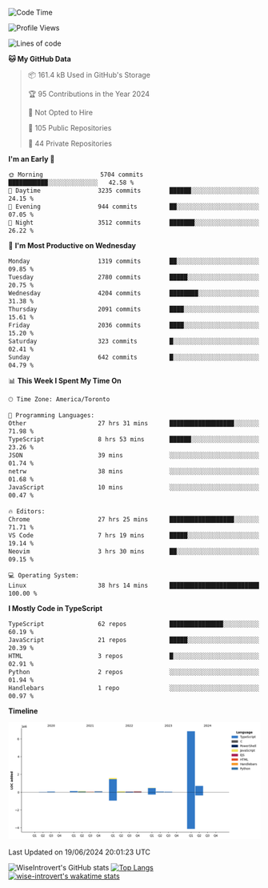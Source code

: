 <!--START_SECTION:waka-->
![Code Time](http://img.shields.io/badge/Code%20Time-1%2C755%20hrs%205%20mins-blue)

![Profile Views](http://img.shields.io/badge/Profile%20Views-4-blue)

![Lines of code](https://img.shields.io/badge/From%20Hello%20World%20I%27ve%20Written-10.3%20million%20lines%20of%20code-blue)

**🐱 My GitHub Data** 

> 📦 161.4 kB Used in GitHub's Storage 
 > 
> 🏆 95 Contributions in the Year 2024
 > 
> 🚫 Not Opted to Hire
 > 
> 📜 105 Public Repositories 
 > 
> 🔑 44 Private Repositories 
 > 
**I'm an Early 🐤** 

```text
🌞 Morning                5704 commits        ███████████░░░░░░░░░░░░░░   42.58 % 
🌆 Daytime                3235 commits        ██████░░░░░░░░░░░░░░░░░░░   24.15 % 
🌃 Evening                944 commits         ██░░░░░░░░░░░░░░░░░░░░░░░   07.05 % 
🌙 Night                  3512 commits        ███████░░░░░░░░░░░░░░░░░░   26.22 % 
```
📅 **I'm Most Productive on Wednesday** 

```text
Monday                   1319 commits        ██░░░░░░░░░░░░░░░░░░░░░░░   09.85 % 
Tuesday                  2780 commits        █████░░░░░░░░░░░░░░░░░░░░   20.75 % 
Wednesday                4204 commits        ████████░░░░░░░░░░░░░░░░░   31.38 % 
Thursday                 2091 commits        ████░░░░░░░░░░░░░░░░░░░░░   15.61 % 
Friday                   2036 commits        ████░░░░░░░░░░░░░░░░░░░░░   15.20 % 
Saturday                 323 commits         █░░░░░░░░░░░░░░░░░░░░░░░░   02.41 % 
Sunday                   642 commits         █░░░░░░░░░░░░░░░░░░░░░░░░   04.79 % 
```


📊 **This Week I Spent My Time On** 

```text
🕑︎ Time Zone: America/Toronto

💬 Programming Languages: 
Other                    27 hrs 31 mins      ██████████████████░░░░░░░   71.98 % 
TypeScript               8 hrs 53 mins       ██████░░░░░░░░░░░░░░░░░░░   23.26 % 
JSON                     39 mins             ░░░░░░░░░░░░░░░░░░░░░░░░░   01.74 % 
netrw                    38 mins             ░░░░░░░░░░░░░░░░░░░░░░░░░   01.68 % 
JavaScript               10 mins             ░░░░░░░░░░░░░░░░░░░░░░░░░   00.47 % 

🔥 Editors: 
Chrome                   27 hrs 25 mins      ██████████████████░░░░░░░   71.71 % 
VS Code                  7 hrs 19 mins       █████░░░░░░░░░░░░░░░░░░░░   19.14 % 
Neovim                   3 hrs 30 mins       ██░░░░░░░░░░░░░░░░░░░░░░░   09.15 % 

💻 Operating System: 
Linux                    38 hrs 14 mins      █████████████████████████   100.00 % 
```

**I Mostly Code in TypeScript** 

```text
TypeScript               62 repos            ███████████████░░░░░░░░░░   60.19 % 
JavaScript               21 repos            █████░░░░░░░░░░░░░░░░░░░░   20.39 % 
HTML                     3 repos             █░░░░░░░░░░░░░░░░░░░░░░░░   02.91 % 
Python                   2 repos             ░░░░░░░░░░░░░░░░░░░░░░░░░   01.94 % 
Handlebars               1 repo              ░░░░░░░░░░░░░░░░░░░░░░░░░   00.97 % 
```



**Timeline**

![Lines of Code chart](https://raw.githubusercontent.com/wise-introvert/wise-introvert/master/assets/bar_graph.png)


 Last Updated on 19/06/2024 20:01:23 UTC
<!--END_SECTION:waka-->

![WiseIntrovert's GitHub stats](https://github-readme-stats.vercel.app/api?username=wise-introvert&count_private=true&show_icons=true)
[![Top Langs](https://github-readme-stats.vercel.app/api/top-langs/?username=wise-introvert&langs_count=10)](https://github.com/anuraghazra/github-readme-stats)
[![wise-introvert's wakatime stats](https://github-readme-stats.vercel.app/api/wakatime?username=wiseintrovert)](https://github.com/anuraghazra/github-readme-stats)
